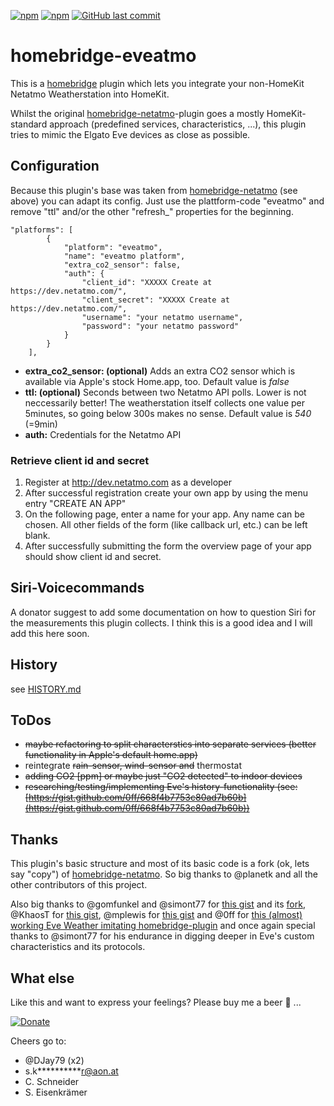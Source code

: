 [![npm](https://img.shields.io/npm/v/homebridge-eveatmo.svg?style=plastic)](https://www.npmjs.com/package/homebridge-eveatmo)
[![npm](https://img.shields.io/npm/dt/homebridge-eveatmo.svg?style=plastic)](https://www.npmjs.com/package/homebridge-eveatmo)
[![GitHub last commit](https://img.shields.io/github/last-commit/skrollme/homebridge-eveatmo.svg?style=plastic)](https://github.com/skrollme/homebridge-eveatmo)

# homebridge-eveatmo

This is a [homebridge](https://github.com/nfarina/homebridge) plugin which lets you integrate your non-HomeKit Netatmo Weatherstation into HomeKit.

Whilst the original [homebridge-netatmo](https://github.com/planetk/homebridge-netatmo)-plugin goes a mostly HomeKit-standard approach (predefined services, characteristics, ...), this plugin tries to mimic the Elgato Eve devices as close as possible. 

## Configuration
Because this plugin's base was taken from [homebridge-netatmo](https://github.com/planetk/homebridge-netatmo) (see above) you can adapt its config. Just use the plattform-code "eveatmo" and remove "ttl" and/or the other "refresh_" properties for the beginning.

```
"platforms": [
        {
            "platform": "eveatmo",
            "name": "eveatmo platform",
            "extra_co2_sensor": false,
            "auth": {
    	        "client_id": "XXXXX Create at https://dev.netatmo.com/",
                "client_secret": "XXXXX Create at https://dev.netatmo.com/",
                "username": "your netatmo username",
                "password": "your netatmo password"
            }
        }
    ],

```

- **extra_co2_sensor: (optional)** Adds an extra CO2 sensor which is available via Apple's stock Home.app, too. Default value is *false*
- **ttl: (optional)** Seconds between two Netatmo API polls. Lower is not neccessarily better! The weatherstation itself collects one value per 5minutes, so going below 300s makes no sense. Default value is *540* (=9min)
- **auth:** Credentials for the Netatmo API

### Retrieve client id and secret

1. Register at http://dev.netatmo.com as a developer
2. After successful registration create your own app by using the menu entry "CREATE AN APP"
3. On the following page, enter a name for your app. Any name can be chosen. All other fields of the form (like callback url, etc.) can be left blank.
4. After successfully submitting the form the overview page of your app should show client id and secret.

## Siri-Voicecommands

A donator suggest to add some documentation on how to question Siri for the measurements this plugin collects. I think this is a good idea and I will add this here soon.

## History

see [HISTORY.md](https://github.com/skrollme/homebridge-eveatmo/blob/master/HISTORY.md)

## ToDos
- <del>maybe refactoring to split characterstics into separate services (better functionality in Apple's default home.app)</del>
- reintegrate <del>rain-sensor, wind-sensor and</del> thermostat
- <del>adding CO2 [ppm] or maybe just "CO2 detected" to indoor devices</del>
- <del>researching/testing/implementing Eve's history-functionality (see: [https://gist.github.com/0ff/668f4b7753c80ad7b60b](https://gist.github.com/0ff/668f4b7753c80ad7b60b))</del>

## Thanks

This plugin's basic structure and most of its basic code is a fork (ok, lets say "copy") of [homebridge-netatmo](https://github.com/planetk/homebridge-netatmo). So big thanks to @planetk and all the other contributors of this project. 

Also big thanks to @gomfunkel and @simont77 for [this gist](https://gist.github.com/gomfunkel/b1a046d729757120907c) and its [fork](https://gist.github.com/simont77/3f4d4330fa55b83f8ca96388d9004e7d), @KhaosT for [this gist](https://gist.github.com/KhaosT/e365acfd589ce840a403), @mplewis for [this gist](https://gist.github.com/mplewis/def678dc4b6e63a86905) and @0ff for [this (almost) working Eve Weather imitating homebridge-plugin](https://gist.github.com/0ff/668f4b7753c80ad7b60b) and once again special thanks to @simont77 for his endurance in digging deeper in Eve's custom characteristics and its protocols.

## What else

Like this and want to express your feelings? Please buy me a beer :beers: ...

[![Donate](https://img.shields.io/badge/Donate-PayPal-blue.svg)](https://www.paypal.me/skroll)

Cheers go to:
- @DJay79 (x2)
- s.k**********r@aon.at
- C. Schneider
- S. Eisenkrämer



